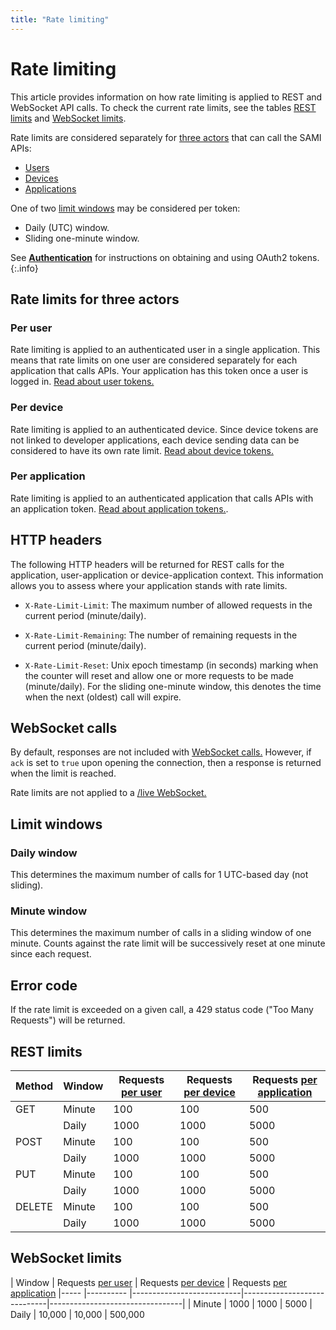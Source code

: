 ```yaml
---
title: "Rate limiting"
---
```


# Rate limiting

This article provides information on how rate limiting is applied to REST and WebSocket API calls. To check the current rate limits, see the tables [REST limits](#rest-limits) and [WebSocket limits](#websocket-limits).

Rate limits are considered separately for [three actors](#rate-limits-for-three-actors) that can call the SAMI APIs:

- [Users](#per-user)
- [Devices](#per-device)
- [Applications](#per-application)
 
One of two [limit windows](#limit-windows) may be considered per token:

- Daily (UTC) window.
- Sliding one-minute window.

See [**Authentication**](/sami/sami-documentation/authentication.html) for instructions on obtaining and using OAuth2 tokens.
{:.info}

## Rate limits for three actors

### Per user

Rate limiting is applied to an authenticated user in a single application. This means that rate limits on one user are considered separately for each application that calls APIs. Your application has this token once a user is logged in. [Read about user tokens.](/sami/sami-documentation/authentication.html#user-token)

### Per device

Rate limiting is applied to an authenticated device. Since device tokens are not linked to developer applications, each device sending data can be considered to have its own rate limit. [Read about device tokens.](/sami/sami-documentation/authentication.html#device-token)

### Per application

Rate limiting is applied to an authenticated application that calls APIs with an application token. [Read about application tokens.](/sami/sami-documentation/authentication.html#application-token).

## HTTP headers

The following HTTP headers will be returned for REST calls for the application, user-application or device-application context. This information allows you to assess where your application stands with rate limits.

- `X-Rate-Limit-Limit`: The maximum number of allowed requests in the current period (minute/daily).

- `X-Rate-Limit-Remaining`: The number of remaining requests in the current period (minute/daily).

- `X-Rate-Limit-Reset`: Unix epoch timestamp (in seconds) marking when the counter will reset and allow one or more requests to be made (minute/daily). For the sliding one-minute window, this denotes the time when the next (oldest) call will expire.

## WebSocket calls

By default, responses are not included with [WebSocket calls.](/sami/sami-documentation/sending-and-receiving-data.html#setting-up-a-bi-directional-message-pipe) However, if `ack` is set to `true` upon opening the connection, then a response is returned when the limit is reached.

Rate limits are not applied to a [/live WebSocket.](/sami/sami-documentation/sending-and-receiving-data.html#live-streaming-data-with-websocket-api) 

## Limit windows

### Daily window

This determines the maximum number of calls for 1 UTC-based day (not sliding).

### Minute window

This determines the maximum number of calls in a sliding window of one minute. Counts against the rate limit will be successively reset at one minute since each request.

## Error code

If the rate limit is exceeded on a given call, a 429 status code ("Too Many Requests") will be returned. 

## REST limits

| Method | Window | Requests [per user](#per-user) | Requests [per device](#per-device) | Requests [per application](#per-application)
|----- |---------- |---------------------------|-----------------------------|---------------------------------|
| GET | Minute | 100 | 100 | 500
|	| Daily | 1000 | 1000 | 5000
| POST | Minute | 100 | 100 | 500
|	| Daily | 1000 | 1000 | 5000
| PUT | Minute | 100 | 100 | 500
|	| Daily | 1000 | 1000 | 5000
| DELETE | Minute | 100 | 100 | 500
|	| Daily | 1000 | 1000 | 5000

## WebSocket limits

| Window | Requests [per user](#per-user) | Requests [per device](#per-device) | Requests [per application](#per-application)
|----- |---------- |---------------------------|-----------------------------|---------------------------------|
| Minute | 1000 | 1000 | 5000
| Daily | 10,000 | 10,000 | 500,000